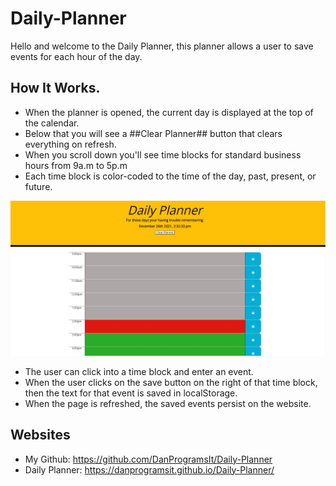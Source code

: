 # Daily-Planner

Hello and welcome to the Daily Planner, this planner allows a user to save events for each hour of the day.


## How It Works.
* When the planner is opened, the current day is displayed at the top of the calendar.
* Below that you will see a ##Clear Planner## button that clears everything on refresh.
* When you scroll down you'll see time blocks for standard business hours from 9a.m to 5p.m
* Each time block is color-coded to the time of the day, past, present, or future.

![](/assets/images/past-present-future.jpg)

* The user can click into a time block and enter an event.
* When the user clicks on the save button on the right of that time block, then the text for that event is saved in localStorage.
* When the page is refreshed, the saved events persist on the website.


## Websites
* My Github: https://github.com/DanProgramsIt/Daily-Planner
* Daily Planner: https://danprogramsit.github.io/Daily-Planner/
    
